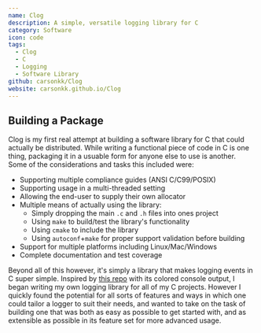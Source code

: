 ```yaml
---
name: Clog
description: A simple, versatile logging library for C
category: Software
icon: code
tags:
  - Clog
  - C
  - Logging
  - Software Library
github: carsonkk/Clog
website: carsonkk.github.io/Clog
---
```


## Building a Package

Clog is my first real attempt at building a software library for C that could actually be distributed. While writing a functional piece of code in C is one thing, packaging it in a usuable form for anyone else to use is another. Some of the considerations and tasks this included were:

- Supporting multiple compliance guides (ANSI C/C99/POSIX)
- Supporting usage in a multi-threaded setting
- Allowing the end-user to supply their own allocator
- Multiple means of actually using the library:
  * Simply dropping the main `.c` and `.h` files into ones project
  * Using `make` to build/test the library's functionality
  * Using `cmake` to include the library
  * Using `autoconf`+`make` for proper support validation before building
- Support for multiple platforms including Linux/Mac/Windows
- Complete documentation and test coverage

Beyond all of this however, it's simply a library that makes logging events in C super simple. Inspired by [this repo](https://github.com/rxi/log.c) with its colored console output, I began writing my own logging library for all of my C projects. However I quickly found the potential for all sorts of features and ways in which one could tailor a logger to suit their needs, and wanted to take on the task of building one that was both as easy as possible to get started with, and as extensible as possible in its feature set for more advanced usage.
